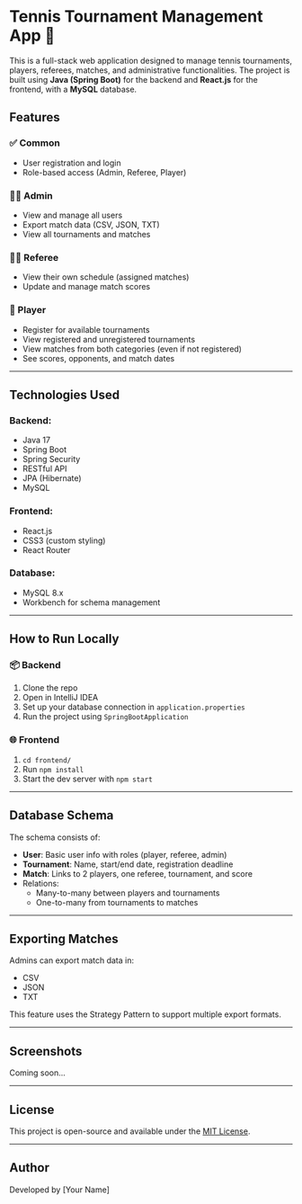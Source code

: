 # Tennis Tournament Management App 🎾

This is a full-stack web application designed to manage tennis tournaments, players, referees, matches, and administrative functionalities. The project is built using **Java (Spring Boot)** for the backend and **React.js** for the frontend, with a **MySQL** database.

## Features

### ✅ Common
- User registration and login
- Role-based access (Admin, Referee, Player)

### 🧑‍💼 Admin
- View and manage all users
- Export match data (CSV, JSON, TXT)
- View all tournaments and matches

### 🧑‍⚖️ Referee
- View their own schedule (assigned matches)
- Update and manage match scores

### 🎾 Player
- Register for available tournaments
- View registered and unregistered tournaments
- View matches from both categories (even if not registered)
- See scores, opponents, and match dates

---

## Technologies Used

### Backend:
- Java 17
- Spring Boot
- Spring Security
- RESTful API
- JPA (Hibernate)
- MySQL

### Frontend:
- React.js
- CSS3 (custom styling)
- React Router

### Database:
- MySQL 8.x
- Workbench for schema management

---

## How to Run Locally

### 📦 Backend
1. Clone the repo
2. Open in IntelliJ IDEA
3. Set up your database connection in `application.properties`
4. Run the project using `SpringBootApplication`

### 🌐 Frontend
1. `cd frontend/`
2. Run `npm install`
3. Start the dev server with `npm start`

---

## Database Schema

The schema consists of:

- **User**: Basic user info with roles (player, referee, admin)
- **Tournament**: Name, start/end date, registration deadline
- **Match**: Links to 2 players, one referee, tournament, and score
- Relations:
  - Many-to-many between players and tournaments
  - One-to-many from tournaments to matches

---

## Exporting Matches

Admins can export match data in:
- CSV
- JSON
- TXT

This feature uses the Strategy Pattern to support multiple export formats.

---

## Screenshots

Coming soon...

---

## License

This project is open-source and available under the [MIT License](LICENSE).

---

## Author

Developed by [Your Name]
